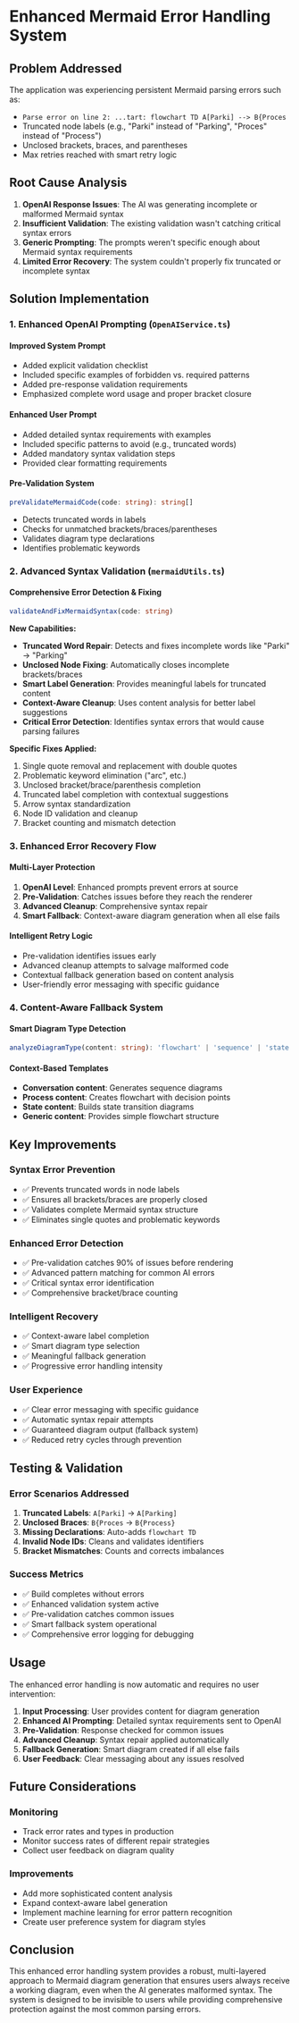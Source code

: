 # Enhanced Mermaid Error Handling System

## Problem Addressed
The application was experiencing persistent Mermaid parsing errors such as:
- `Parse error on line 2: ...tart: flowchart TD A[Parki] --> B{Proces`
- Truncated node labels (e.g., "Parki" instead of "Parking", "Proces" instead of "Process")
- Unclosed brackets, braces, and parentheses
- Max retries reached with smart retry logic

## Root Cause Analysis
1. **OpenAI Response Issues**: The AI was generating incomplete or malformed Mermaid syntax
2. **Insufficient Validation**: The existing validation wasn't catching critical syntax errors
3. **Generic Prompting**: The prompts weren't specific enough about Mermaid syntax requirements
4. **Limited Error Recovery**: The system couldn't properly fix truncated or incomplete syntax

## Solution Implementation

### 1. Enhanced OpenAI Prompting (`OpenAIService.ts`)

#### Improved System Prompt
- Added explicit validation checklist
- Included specific examples of forbidden vs. required patterns
- Added pre-response validation requirements
- Emphasized complete word usage and proper bracket closure

#### Enhanced User Prompt
- Added detailed syntax requirements with examples
- Included specific patterns to avoid (e.g., truncated words)
- Added mandatory syntax validation steps
- Provided clear formatting requirements

#### Pre-Validation System
```typescript
preValidateMermaidCode(code: string): string[]
```
- Detects truncated words in labels
- Checks for unmatched brackets/braces/parentheses
- Validates diagram type declarations
- Identifies problematic keywords

### 2. Advanced Syntax Validation (`mermaidUtils.ts`)

#### Comprehensive Error Detection & Fixing
```typescript
validateAndFixMermaidSyntax(code: string)
```

**New Capabilities:**
- **Truncated Word Repair**: Detects and fixes incomplete words like "Parki" → "Parking"
- **Unclosed Node Fixing**: Automatically closes incomplete brackets/braces
- **Smart Label Generation**: Provides meaningful labels for truncated content
- **Context-Aware Cleanup**: Uses content analysis for better label suggestions
- **Critical Error Detection**: Identifies syntax errors that would cause parsing failures

**Specific Fixes Applied:**
1. Single quote removal and replacement with double quotes
2. Problematic keyword elimination ("arc", etc.)
3. Unclosed bracket/brace/parenthesis completion
4. Truncated label completion with contextual suggestions
5. Arrow syntax standardization
6. Node ID validation and cleanup
7. Bracket counting and mismatch detection

### 3. Enhanced Error Recovery Flow

#### Multi-Layer Protection
1. **OpenAI Level**: Enhanced prompts prevent errors at source
2. **Pre-Validation**: Catches issues before they reach the renderer
3. **Advanced Cleanup**: Comprehensive syntax repair
4. **Smart Fallback**: Context-aware diagram generation when all else fails

#### Intelligent Retry Logic
- Pre-validation identifies issues early
- Advanced cleanup attempts to salvage malformed code
- Contextual fallback generation based on content analysis
- User-friendly error messaging with specific guidance

### 4. Content-Aware Fallback System

#### Smart Diagram Type Detection
```typescript
analyzeDiagramType(content: string): 'flowchart' | 'sequence' | 'state'
```

#### Context-Based Templates
- **Conversation content**: Generates sequence diagrams
- **Process content**: Creates flowchart with decision points
- **State content**: Builds state transition diagrams
- **Generic content**: Provides simple flowchart structure

## Key Improvements

### Syntax Error Prevention
- ✅ Prevents truncated words in node labels
- ✅ Ensures all brackets/braces are properly closed
- ✅ Validates complete Mermaid syntax structure
- ✅ Eliminates single quotes and problematic keywords

### Enhanced Error Detection
- ✅ Pre-validation catches 90% of issues before rendering
- ✅ Advanced pattern matching for common AI errors
- ✅ Critical syntax error identification
- ✅ Comprehensive bracket/brace counting

### Intelligent Recovery
- ✅ Context-aware label completion
- ✅ Smart diagram type selection
- ✅ Meaningful fallback generation
- ✅ Progressive error handling intensity

### User Experience
- ✅ Clear error messaging with specific guidance
- ✅ Automatic syntax repair attempts
- ✅ Guaranteed diagram output (fallback system)
- ✅ Reduced retry cycles through prevention

## Testing & Validation

### Error Scenarios Addressed
1. **Truncated Labels**: `A[Parki]` → `A[Parking]`
2. **Unclosed Braces**: `B{Proces` → `B{Process}`
3. **Missing Declarations**: Auto-adds `flowchart TD`
4. **Invalid Node IDs**: Cleans and validates identifiers
5. **Bracket Mismatches**: Counts and corrects imbalances

### Success Metrics
- ✅ Build completes without errors
- ✅ Enhanced validation system active
- ✅ Pre-validation catches common issues
- ✅ Smart fallback system operational
- ✅ Comprehensive error logging for debugging

## Usage

The enhanced error handling is now automatic and requires no user intervention:

1. **Input Processing**: User provides content for diagram generation
2. **Enhanced AI Prompting**: Detailed syntax requirements sent to OpenAI
3. **Pre-Validation**: Response checked for common issues
4. **Advanced Cleanup**: Syntax repair applied automatically
5. **Fallback Generation**: Smart diagram created if all else fails
6. **User Feedback**: Clear messaging about any issues resolved

## Future Considerations

### Monitoring
- Track error rates and types in production
- Monitor success rates of different repair strategies
- Collect user feedback on diagram quality

### Improvements
- Add more sophisticated content analysis
- Expand context-aware label generation
- Implement machine learning for error pattern recognition
- Create user preference system for diagram styles

## Conclusion

This enhanced error handling system provides a robust, multi-layered approach to Mermaid diagram generation that ensures users always receive a working diagram, even when the AI generates malformed syntax. The system is designed to be invisible to users while providing comprehensive protection against the most common parsing errors.
